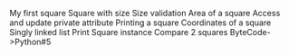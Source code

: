 My first square
Square with size
Size validation
Area of a square
Access and update private attribute
Printing a square
Coordinates of a square
Singly linked list
Print Square instance
Compare 2 squares
ByteCode->Python#5
